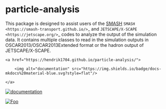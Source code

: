 particle-analysis
=================

This package is designed to assist users of the [SMASH](https://smash-transport.github.io/) `SMASH <https://smash-transport.github.io/>`_ and `JETSCAPE/X-SCAPE <https://jetscape.org/>`_ codes to analyze the output of the simulation data.
It contains multiple classes to read in the simulation outputs in OSCAR2013/OSCAR2013Extended format or the hadron output of JETSCAPE/X-SCAPE.

<p align="center">

    <a href="https://hendrik1704.github.io/particle-analysis/">

        <img alt="documentation" src="https://img.shields.io/badge/docs-mkdocs%20material-blue.svg?style=flat"/>

    </a>

</p>

[![documentation](https://img.shields.io/badge/docs-mkdocs%20material-blue.svg?style=flat)](https://hendrik1704.github.io/particle-analysis/)


<a href="https://hendrik1704.github.io/particle-analysis/" rel="documentation">![Foo](https://img.shields.io/badge/docs-mkdocs%20material-blue.svg?style=flat)</a>
